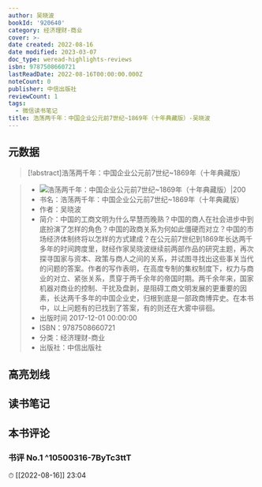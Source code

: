 ```yaml
---
author: 吴晓波
bookId: '920640'
category: 经济理财-商业
cover: >-
date created: 2022-08-16
date modified: 2023-03-07
doc_type: weread-highlights-reviews
isbn: 9787508660721
lastReadDate: 2022-08-16T00:00:00.000Z
noteCount: 0
publisher: 中信出版社
reviewCount: 1
tags:
  - 微信读书笔记
title: 浩荡两千年：中国企业公元前7世纪~1869年（十年典藏版）-吴晓波
---
```


## 元数据

>[!abstract]浩荡两千年：中国企业公元前7世纪~1869年（十年典藏版）

> - ![浩荡两千年：中国企业公元前7世纪~1869年（十年典藏版）|200](https://wfqqreader-1252317822.image.myqcloud.com/cover/640/920640/t7_920640.jpg)
> - 书名：浩荡两千年：中国企业公元前7世纪~1869年（十年典藏版）
> - 作者：吴晓波
> - 简介：中国的工商文明为什么早慧而晚熟？中国的商人在社会进步中到底扮演了怎样的角色？中国的政商关系为何如此僵硬而对立？中国的市场经济体制终将以怎样的方式建成？在公元前7世纪到1869年长达两千多年的时间跨度里，财经作家吴晓波继续前两部作品的研究主题，再次探寻国家与资本、政策与商人之间的关系，并试图寻找出这些事关当代的问题的答案。作者的写作表明，在高度专制的集权制度下，权力与商业的对立、紧张关系，贯穿于两千余年的帝国时期。两千余年来，国家机器对商业的控制、干扰及盘剥，是阻碍工商文明发展的更重要的因素，长达两千多年的中国企业史，归根到底是一部政商博弈史。在本书中，以上问题有的已找到了答案，有的则还在大雾中徘徊。
> - 出版时间 2017-12-01 00:00:00
> - ISBN：9787508660721
> - 分类：经济理财-商业
> - 出版社：中信出版社

## 高亮划线

## 读书笔记

## 本书评论

### 书评 No.1 ^10500316-7ByTc3ttT

⏱ [[2022-08-16]] 23:04
